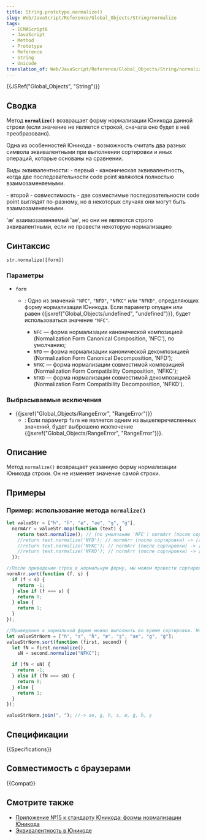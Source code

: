 ```yaml
---
title: String.prototype.normalize()
slug: Web/JavaScript/Reference/Global_Objects/String/normalize
tags:
  - ECMAScript6
  - JavaScript
  - Method
  - Prototype
  - Reference
  - String
  - Unicode
translation_of: Web/JavaScript/Reference/Global_Objects/String/normalize
---
```


{{JSRef("Global_Objects", "String")}}

## Сводка

Метод **`normalize()`** возвращает форму нормализации Юникода данной строки (если значение не является строкой, сначала оно будет в неё преобразовано).

Одна из особенностей Юникода - возможность считать два разных символа эквивалентными при выполнении сортировки и иных операций, которые основаны на сравнении.

Виды эквивалентности:
\- первый - каноническая эквивалентность, когда две последовательности code point являются полностью взаимозаменяемыми.

\- второй - совместимость - две совместимые последовательности code point выглядят по-разному, но в некоторых случаях они могут быть взаимозаменяемыми.

'æ' взаимозаменяемый 'ae', но они не являются строго эквивалентными, если не провести некоторую нормализацию

## Синтаксис

```
str.normalize([form])
```

### Параметры

- `form`

  - : Одно из значений `"NFC"`, `"NFD"`, `"NFKC"` или `"NFKD"`, определяющих форму нормализации Юникода. Если параметр опущен или равен {{jsxref("Global_Objects/undefined", "undefined")}}, будет использоваться значение `"NFC"`.

    - `NFC` — форма нормализации канонической композицией (Normalization Form Canonical Composition, 'NFC'), по умолчанию;
    - `NFD` — форма нормализации канонической декомпозицией (Normalization Form Canonical Decomposition, 'NFD');
    - `NFKC` — форма нормализации совместимой композицией (Normalization Form Compatibility Composition, 'NFKC');
    - `NFKD` — форма нормализации совместимой декомпозицией (Normalization Form Compatibility Decomposition, 'NFKD').

### Выбрасываемые исключения

- {{jsxref("Global_Objects/RangeError", "RangeError")}}
  - : Если параметр `form` не является одним из вышеперечисленных значений, будет выброшено исключение {{jsxref("Global_Objects/RangeError", "RangeError")}}.

## Описание

Метод `normalize()` возвращает указанную форму нормализации Юникода строки. Он не изменяет значение самой строки.

## Примеры

### Пример: использование метода `normalize()`

```js
let valueStr = ["h", "ĥ", "æ", "ae", "g", "ġ"],
  normArr = valueStr.map(function (text) {
    return text.normalize(); // (по умолчанию 'NFC') normArr (после сортировки) -> [ae, g, h, æ, ġ, ĥ]
    //return text.normalize('NFD'); // normArr (после сортировки) -> [ae, g, ġ, h, ĥ, æ]
    //return text.normalize('NFKC'); // normArr (после сортировки) -> [ae, g, h, æ, ġ, ĥ]
    //return text.normalize('NFKD'); // normArr (после сортировки) -> [ae, g, ġ, h, ĥ, æ]
  });

//После приведение строк в нормальную форму, мы можем провести сортировку, массива:
normArr.sort(function (f, s) {
  if (f < s) {
    return -1;
  } else if (f === s) {
    return 0;
  } else {
    return 1;
  }
});

//Приведение к нормальной форме можно выполнить во время сортировки. Нормализацию при этом можно выполнять с помощью разных форм нормализации
let valueStrNorm = ["h", "s", "ĥ", "æ", "ș", "ae", "g", "ġ"];
valueStrNorm.sort(function (first, second) {
  let fN = first.normalize(),
    sN = second.normalize("NFKC");

  if (fN < sN) {
    return -1;
  } else if (fN === sN) {
    return 0;
  } else {
    return 1;
  }
});

valueStrNorm.join(", "); //-> ae, g, h, s, æ, ġ, ĥ, ș
```

## Спецификации

{{Specifications}}

## Совместимость с браузерами

{{Compat}}

## Смотрите также

- [Приложение №15 к стандарту Юникода: формы нормализации Юникода](http://www.unicode.org/reports/tr15/)
- [Эквивалентность в Юникоде](http://en.wikipedia.org/wiki/Unicode_equivalence)
